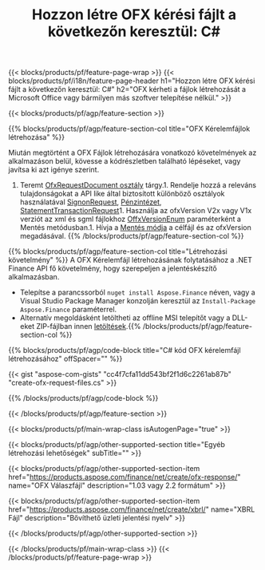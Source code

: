 ﻿---
title: "Hozzon létre OFX kérési fájlt a következőn keresztül: C#"
description: Mintakód a OFX kérelemfájl létrehozásához. Használjon API példakódot a kötegelt OFX kérelemfájlok generálásához a .NET alapú alkalmazásokban. 
url: /hu/net/create/ofx-request/
family: finance
platformtag: net
feature: create
informat: OFX Request
outformat: 
otherformats: OFX Response
---
{{< blocks/products/pf/feature-page-wrap >}}
{{< blocks/products/pf/i18n/feature-page-header h1="Hozzon létre OFX kérési fájlt a következőn keresztül: C#" h2="OFX kérheti a fájlok létrehozását a Microsoft Office vagy bármilyen más szoftver telepítése nélkül." >}}

{{< blocks/products/pf/agp/feature-section >}}

{{% blocks/products/pf/agp/feature-section-col title="OFX Kérelemfájlok létrehozása" %}}

Miután megtörtént a OFX Fájlok létrehozására vonatkozó követelmények az alkalmazáson belül, kövesse a kódrészletben található lépéseket, vagy javítsa ki azt igénye szerint.

1. Teremt [OfxRequestDocument osztály](https://apireference.aspose.com/finance/net/aspose.finance.ofx/ofxrequestdocument) tárgy.1. Rendelje hozzá a releváns tulajdonságokat a API like által biztosított különböző osztályok használatával [SignonRequest](https://apireference.aspose.com/finance/net/aspose.finance.ofx.signon/signonrequest), [Pénzintézet](https://apireference.aspose.com/finance/net/aspose.finance.ofx.signon/financialinstitution), [StatementTransactionRequest](https://apireference.aspose.com/finance/net/aspose.finance.ofx.bank/statementtransactionrequest)1. Használja az ofxVersion V2x vagy V1x verziót az xml és sgml fájlokhoz [OffxVersionEnum](https://apireference.aspose.com/finance/net/aspose.finance.ofx/ofxversionenum) paraméterként a Mentés metódusban.1. Hívja a [Mentés módja](https://apireference.aspose.com/finance/net/aspose.finance.ofx/ofxrequestdocument/methods/save) a célfájl és az ofxVersion megadásával.
{{% /blocks/products/pf/agp/feature-section-col %}}

{{% blocks/products/pf/agp/feature-section-col title="Létrehozási követelmény" %}}
A OFX Kérelemfájl létrehozásának folytatásához a .NET Finance API fő követelmény, hogy szerepeljen a jelentéskészítő alkalmazásban. 
- Telepítse a parancssorból ```nuget install Aspose.Finance``` néven, vagy a Visual Studio Package Manager konzolján keresztül az ```Install-Package Aspose.Finance``` paraméterrel.
- Alternatív megoldásként letöltheti az offline MSI telepítőt vagy a DLL-eket ZIP-fájlban innen [letöltések](https://downloads.aspose.com/finance/net).{{% /blocks/products/pf/agp/feature-section-col %}}

{{% blocks/products/pf/agp/code-block title="C# kód OFX kérelemfájl létrehozásához" offSpacer="" %}}

{{< gist "aspose-com-gists" "cc4f7cfa11dd543bf2f1d6c2261ab87b" "create-ofx-request-files.cs" >}}

{{% /blocks/products/pf/agp/code-block %}}

{{< /blocks/products/pf/agp/feature-section >}}

{{< blocks/products/pf/main-wrap-class isAutogenPage="true" >}}

{{< blocks/products/pf/agp/other-supported-section title="Egyéb létrehozási lehetőségek" subTitle="" >}}

{{< blocks/products/pf/agp/other-supported-section-item href="https://products.aspose.com/finance/net/create/ofx-response/" name="OFX Válaszfájl" description="1.03 vagy 2.2 formátum" >}}

{{< blocks/products/pf/agp/other-supported-section-item href="https://products.aspose.com/finance/net/create/xbrl/" name="XBRL Fájl" description="Bővíthető üzleti jelentési nyelv" >}}


{{< /blocks/products/pf/agp/other-supported-section >}}

{{< /blocks/products/pf/main-wrap-class >}}
{{< /blocks/products/pf/feature-page-wrap >}}